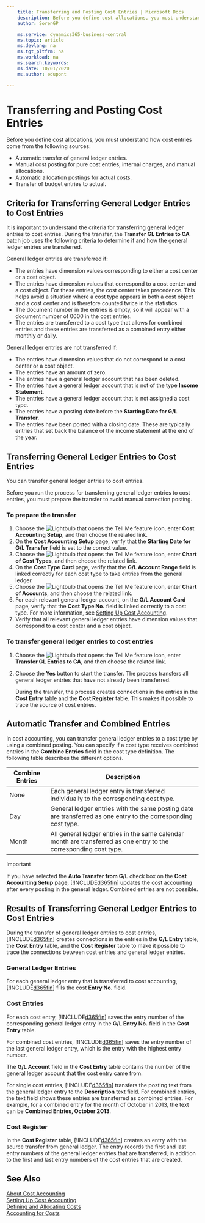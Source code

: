```yaml
---
    title: Transferring and Posting Cost Entries | Microsoft Docs
    description: Before you define cost allocations, you must understand where cost entries come from.
    author: SorenGP

    ms.service: dynamics365-business-central
    ms.topic: article
    ms.devlang: na
    ms.tgt_pltfrm: na
    ms.workload: na
    ms.search.keywords:
    ms.date: 10/01/2020
    ms.author: edupont

---
```

# Transferring and Posting Cost Entries
Before you define cost allocations, you must understand how cost entries come from the following sources:  

-   Automatic transfer of general ledger entries.  
-   Manual cost posting for pure cost entries, internal charges, and manual allocations.  
-   Automatic allocation postings for actual costs.  
-   Transfer of budget entries to actual.

## Criteria for Transferring General Ledger Entries to Cost Entries
It is important to understand the criteria for transferring general ledger entries to cost entries. During the transfer, the **Transfer GL Entries to CA** batch job uses the following criteria to determine if and how the general ledger entries are transferred.  

General ledger entries are transferred if:  

-   The entries have dimension values corresponding to either a cost center or a cost object.  
-   The entries have dimension values that correspond to a cost center and a cost object. For these entries, the cost center takes precedence. This helps avoid a situation where a cost type appears in both a cost object and a cost center and is therefore counted twice in the statistics.  
-   The document number in the entries is empty, so it will appear with a document number of 0000 in the cost entries.  
-   The entries are transferred to a cost type that allows for combined entries and these entries are transferred as a combined entry either monthly or daily.  

General ledger entries are not transferred if:  

-   The entries have dimension values that do not correspond to a cost center or a cost object.  
-   The entries have an amount of zero.  
-   The entries have a general ledger account that has been deleted.  
-   The entries have a general ledger account that is not of the type **Income Statement**.  
-   The entries have a general ledger account that is not assigned a cost type.  
-   The entries have a posting date before the **Starting Date for G/L Transfer**.  
-   The entries have been posted with a closing date. These are typically entries that set back the balance of the income statement at the end of the year.

## Transferring General Ledger Entries to Cost Entries
You can transfer general ledger entries to cost entries.  

Before you run the process for transferring general ledger entries to cost entries, you must prepare the transfer to avoid manual correction posting.  

### To prepare the transfer  

1.  Choose the ![Lightbulb that opens the Tell Me feature](media/ui-search/search_small.png "Tell me what you want to do") icon, enter **Cost Accounting Setup**, and then choose the related link.  
2.  On the **Cost Accounting Setup** page, verify that the **Starting Date for G/L Transfer** field is set to the correct value.  
3.  Choose the ![Lightbulb that opens the Tell Me feature](media/ui-search/search_small.png "Tell me what you want to do") icon, enter **Chart of Cost Types**, and then choose the related link.  
4.  On the **Cost Type Card** page, verify that the **G/L Account Range** field is linked correctly for each cost type to take entries from the general ledger.  
5.  Choose the ![Lightbulb that opens the Tell Me feature](media/ui-search/search_small.png "Tell me what you want to do") icon, enter **Chart of Accounts**, and then choose the related link.  
6.  For each relevant general ledger account, on the **G/L Account Card** page, verify that the **Cost Type No.** field is linked correctly to a cost type. For more information, see [Setting Up Cost Accounting](finance-set-up-cost-accounting.md).  
7.  Verify that all relevant general ledger entries have dimension values that correspond to a cost center and a cost object.  

### To transfer general ledger entries to cost entries  
1.  Choose the ![Lightbulb that opens the Tell Me feature](media/ui-search/search_small.png "Tell me what you want to do") icon, enter **Transfer GL Entries to CA**, and then choose the related link.  
2.  Choose the **Yes** button to start the transfer. The process transfers all general ledger entries that have not already been transferred.  

    During the transfer, the process creates connections in the entries in the **Cost Entry** table and the **Cost Register** table. This makes it possible to trace the source of cost entries.

## Automatic Transfer and Combined Entries
In cost accounting, you can transfer general ledger entries to a cost type by using a combined posting. You can specify if a cost type receives combined entries in the **Combine Entries** field in the cost type definition. The following table describes the different options.  

|Combine Entries|Description|  
|---------------------|-----------------|  
|None|Each general ledger entry is transferred individually to the corresponding cost type.|  
|Day|General ledger entries with the same posting date are transferred as one entry to the corresponding cost type.|  
|Month|All general ledger entries in the same calendar month are transferred as one entry to the corresponding cost type.|  

> [!IMPORTANT]  
>  If you have selected the **Auto Transfer from G/L** check box on the **Cost Accounting Setup** page, [!INCLUDE[d365fin](includes/d365fin_md.md)] updates the cost accounting after every posting in the general ledger. Combined entries are not possible.

## Results of Transferring General Ledger Entries to Cost Entries
During the transfer of general ledger entries to cost entries, [!INCLUDE[d365fin](includes/d365fin_md.md)] creates connections in the entries in the **G/L Entry** table, the **Cost Entry** table, and the **Cost Register** table to make it possible to trace the connections between cost entries and general ledger entries.  

### General Ledger Entries  
For each general ledger entry that is transferred to cost accounting, [!INCLUDE[d365fin](includes/d365fin_md.md)] fills the cost **Entry No.** field.  

### Cost Entries  
For each cost entry, [!INCLUDE[d365fin](includes/d365fin_md.md)] saves the entry number of the corresponding general ledger entry in the **G/L Entry No.** field in the **Cost Entry** table.  

For combined cost entries, [!INCLUDE[d365fin](includes/d365fin_md.md)] saves the entry number of the last general ledger entry, which is the entry with the highest entry number.  

The **G/L Account** field in the **Cost Entry** table contains the number of the general ledger account that the cost entry came from.  

For single cost entries, [!INCLUDE[d365fin](includes/d365fin_md.md)] transfers the posting text from the general ledger entry to the **Description** text field. For combined entries, the text field shows these entries are transferred as combined entries. For example, for a combined entry for the month of October in 2013, the text can be **Combined Entries, October 2013**.  

### Cost Register  
In the **Cost Register** table, [!INCLUDE[d365fin](includes/d365fin_md.md)] creates an entry with the source transfer from general ledger. The entry records the first and last entry numbers of the general ledger entries that are transferred, in addition to the first and last entry numbers of the cost entries that are created.

## See Also  
 [About Cost Accounting](finance-about-cost-accounting.md)   
 [Setting Up Cost Accounting](finance-set-up-cost-accounting.md)   
 [Defining and Allocating Costs](finance-define-and-allocate-costs.md)   
 [Accounting for Costs](finance-manage-cost-accounting.md)
